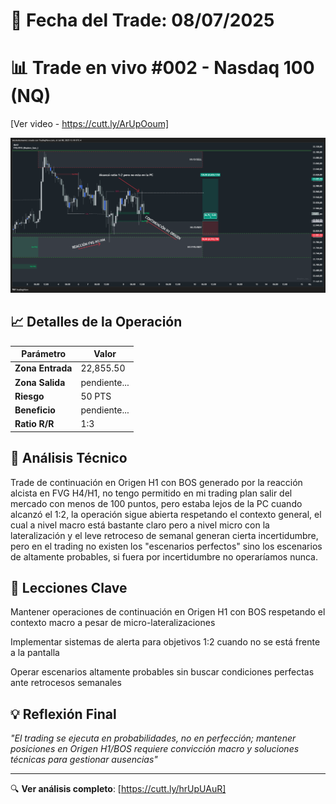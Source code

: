 # 📅 Fecha del Trade: 08/07/2025
# 📊 Trade en vivo #002 - Nasdaq 100 (NQ)

[Ver video - https://cutt.ly/ArUpOoum]

![Gráfico del Trade](trade_002.png) <!-- Asegúrate que el nombre coincida exactamente -->


## 📈 Detalles de la Operación
| Parámetro       | Valor               |
|----------------|---------------------|
| **Zona Entrada** | 22,855.50 |
| **Zona Salida**  | pendiente... |
| **Riesgo**       | 50 PTS |
| **Beneficio**    | pendiente... |
| **Ratio R/R**    | 1:3        |

## 🎯 Análisis Técnico

Trade de continuación en Origen H1 con BOS generado por la reacción alcista en FVG H4/H1, no tengo permitido en mi trading plan salir del mercado con menos de 100 puntos, pero estaba lejos de la PC cuando alcanzó el 1:2, la operación sigue abierta respetando el contexto general, el cual a nivel macro está bastante claro pero a nivel micro con la lateralización y el leve retroceso de semanal generan cierta incertidumbre, pero en el trading no existen los "escenarios perfectos" sino los escenarios de altamente probables, si fuera por incertidumbre no operaríamos nunca. 

## 📌 Lecciones Clave

Mantener operaciones de continuación en Origen H1 con BOS respetando el contexto macro a pesar de micro-lateralizaciones

Implementar sistemas de alerta para objetivos 1:2 cuando no se está frente a la pantalla

Operar escenarios altamente probables sin buscar condiciones perfectas ante retrocesos semanales

## 💡 Reflexión Final

*"El trading se ejecuta en probabilidades, no en perfección; mantener posiciones en Origen H1/BOS requiere convicción macro y soluciones técnicas para gestionar ausencias"*

---

🔍 **Ver análisis completo**: [https://cutt.ly/hrUpUAuR]